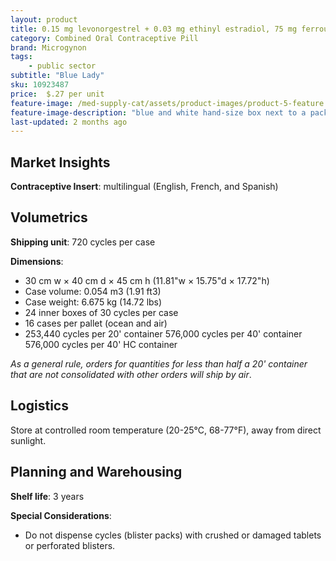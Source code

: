 ```yaml
---
layout: product
title: 0.15 mg levonorgestrel + 0.03 mg ethinyl estradiol, 75 mg ferrous fumarate "Blue Lady"
category: Combined Oral Contraceptive Pill 
brand: Microgynon
tags: 
    - public sector
subtitle: "Blue Lady"
sku: 10923487
price:  $.27 per unit
feature-image: /med-supply-cat/assets/product-images/product-5-feature.png
feature-image-description: "blue and white hand-size box next to a packet of white and red pills"
last-updated: 2 months ago
---
```

## Market Insights

**Contraceptive Insert**: multilingual (English, French, and Spanish)

## Volumetrics

**Shipping unit**: 720 cycles per case

**Dimensions**:

- 30 cm w × 40 cm d × 45 cm h (11.81"w × 15.75"d × 17.72"h)
- Case volume: 0.054 m3 (1.91 ft3)
- Case weight: 6.675 kg (14.72 lbs)
- 24 inner boxes of 30  cycles per case
- 16 cases per pallet (ocean and air)
- 253,440 cycles per 20' container 576,000 cycles per 40' container 576,000 cycles per 40' HC container

*As a general rule, orders for quantities for less than half a 20' container that are not consolidated with other orders will ship by air*.

## Logistics

Store at controlled room temperature (20-25°C, 68-77°F), away from direct sunlight.

## Planning and Warehousing 

**Shelf life**: 3 years

**Special Considerations**:

- Do not dispense cycles (blister packs) with crushed or damaged tablets or perforated blisters.